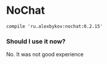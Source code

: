 # NoChat

```compile 'ru.alexbykov:nochat:0.2.15'```

### Should I use it now?
No. It was not good experience
